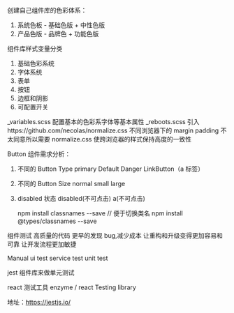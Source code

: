 创建自己组件库的色彩体系：

1. 系统色板 - 基础色版 + 中性色版
2. 产品色版 - 品牌色 + 功能色版

组件库样式变量分类

1. 基础色彩系统
2. 字体系统
3. 表单
4. 按钮
5. 边框和阴影
6. 可配置开关

\_variables.scss 配置基本的色彩系字体等基本属性
\_reboots.scss 引入https://github.com/necolas/normalize.css 不同浏览器下的 margin padding 不太同意所以需要 normalize.css 使跨浏览器的样式保持高度的一致性

Button 组件需求分析：

1. 不同的 Button Type
   primary Default Danger LinkButton（a 标签）

2. 不同的 Button Size
   normal small large

3. disabled 状态
   disabled(不可点击) a(不可点击)

    npm install classnames --save // 便于切换类名
    npm install @types/classnames --save

组件测试
高质量的代码
更早的发现 bug,减少成本
让重构和升级变得更加容易和可靠
让开发流程更加敏捷

Manual
ui test
service test
unit test

jest 组件库来做单元测试

react 测试工具 enzyme / react Testing library

地址：https://jestjs.io/
